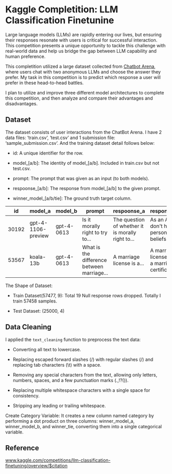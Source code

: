 # Kaggle Completition: LLM Classification Finetunine

Large language models (LLMs) are rapidly entering our lives, but ensuring their responses resonate with users is critical for successful interaction. This competition presents a unique opportunity to tackle this challenge with real-world data and help us bridge the gap between LLM capability and human preference.

This completition utilized a large dataset collected from [Chatbot Arena](https://lmarena.ai), where users chat with two anonymous LLMs and choose the answer they prefer. My task in this competition is to predict which response a user will prefer in these head-to-head battles.

I plan to utilize and improve three different model architectures to complete this competition, and then analyze and compare their advantages and disadvantages.

## Dataset 
The dataset consists of user interactions from the ChatBot Arena. I have 2 data files: ‘train.csv’, ‘test.csv’ and 1 submission file: ‘sample_submission.csv’. And the training dataset detail follows below: 

- id: A unique identifier for the row.

- model_[a/b]: The identity of model_[a/b]. Included in train.csv but not test.csv.

- prompt: The prompt that was given as an input (to both models).

- respoonse_[a/b]: The response from model_[a/b] to the given prompt.

- winner_model_[a/b/tie]: The ground truth target column.


|id    |model_a           |model_b   |prompt                            |respoonse_a                                        |response_b|winner_model_a|winner_model_b|winner_model_tie|
|------|------------------|----------|----------------------------------|---------------------------------------------------|----------|--------------|--------------|--------------|
|30192|gpt-4-1106-preview|gpt-4-0613|Is it morally right to try to...|The question of whether it is morally right to...|As an AI, I don't have personal beliefs or ...|1|0|0|
|53567|koala-13b|gpt-4-0613|What is the difference between marriage...|A marriage license is a...|A marriage license and a marriage certificate...|0|1|0|

The Shape of Dataset: 

- Train Dataset(57477, 9): Total 19 Null response rows dropped. Totally I train 57458 samples.

- Test Dataset: (25000, 4) 


## Data Cleaning
I applied the `text_cleaning` function to preprocess the text data:

  - Converting all text to lowercase.

  - Replacing escaped forward slashes (\/) with regular slashes (/) and replacing tab characters (\t) with a space.
  
  - Removing any special characters from the text, allowing only letters, numbers, spaces, and a few punctuation marks (.,!?()).
  
  - Replacing multiple whitespace characters with a single space for consistency.
  
  - Stripping any leading or trailing whitespace.

Create Category Variable: It creates a new column named category by performing a dot product on three columns: winner_model_a, winner_model_b, and winner_tie, converting them into a single categorical variable.


## Reference
www.kaggle.com/competitions/llm-classification-finetuning/overview/$citation
